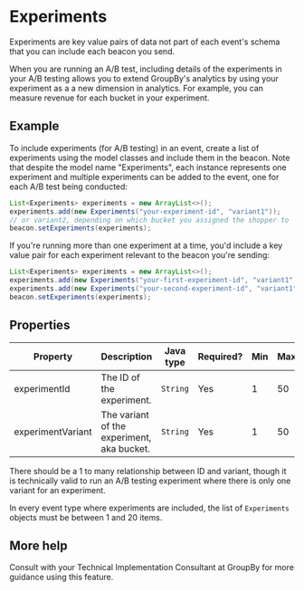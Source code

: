 # Experiments

Experiments are key value pairs of data not part of each event's schema that you can include each beacon you send.

When you are running an A/B test, including details of the experiments in your A/B testing allows you to extend GroupBy's analytics by using your experiment as a a new dimension in analytics. For example, you can measure revenue for each bucket in your experiment.

## Example

To include experiments (for A/B testing) in an event, create a list of experiments using the model classes and include them in the beacon. Note that despite the model name "Experiments", each instance represents one experiment and multiple experiments can be added to the event, one for each A/B test being conducted:

```java
List<Experiments> experiments = new ArrayList<>();
experiments.add(new Experiments("your-experiment-id", "variant1"));
// or variant2, depending on which bucket you assigned the shopper to
beacon.setExperiments(experiments);
```

If you're running more than one experiment at a time, you'd include a key value pair for each experiment relevant to the beacon you're sending:

```java
List<Experiments> experiments = new ArrayList<>();
experiments.add(new Experiments("your-first-experiment-id", "variant1"));
experiments.add(new Experiments("your-second-experiment-id", "variant1"));
beacon.setExperiments(experiments);
```

## Properties

| Property | Description | Java type | Required? | Min | Max | String format |
| -------- | ----------- | --------- | --------- | --- | --- | ------------- |
| experimentId | The ID of the experiment. | `String` | Yes | 1 | 50 | n/a |
| experimentVariant | The variant of the experiment, aka bucket. | `String` | Yes | 1 | 50 | n/a |

There should be a 1 to many relationship between ID and variant, though it is technically valid to run an A/B testing experiment where there is only one variant for an experiment.

In every event type where experiments are included, the list of `Experiments` objects must be between 1 and 20 items.

## More help

Consult with your Technical Implementation Consultant at GroupBy for more guidance using this feature.